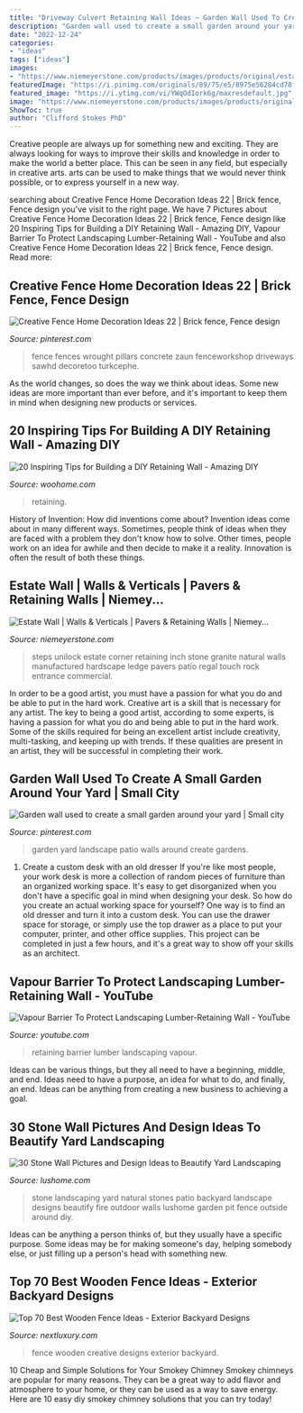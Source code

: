 ```yaml
---
title: "Driveway Culvert Retaining Wall Ideas ~ Garden Wall Used To Create A Small Garden Around Your Yard"
description: "Garden wall used to create a small garden around your yard"
date: "2022-12-24"
categories:
- "ideas"
tags: ["ideas"]
images:
- "https://www.niemeyerstone.com/products/images/products/original/estate-wall_7.jpg"
featuredImage: "https://i.pinimg.com/originals/89/75/e5/8975e56284cd78f1c2e9ff5e91d53fdf.jpg"
featured_image: "https://i.ytimg.com/vi/YWqOdIork6g/maxresdefault.jpg"
image: "https://www.niemeyerstone.com/products/images/products/original/estate-wall_7.jpg"
ShowToc: true
author: "Clifford Stokes PhD"
---
```



Creative people are always up for something new and exciting. They are always looking for ways to improve their skills and knowledge in order to make the world a better place. This can be seen in any field, but especially in creative arts. arts can be used to make things that we would never think possible, or to express yourself in a new way.

	

		
searching about Creative Fence Home Decoration Ideas 22 | Brick fence, Fence design you've visit to the right page. We have 7 Pictures about Creative Fence Home Decoration Ideas 22 | Brick fence, Fence design like 20 Inspiring Tips for Building a DIY Retaining Wall - Amazing DIY, Vapour Barrier To Protect Landscaping Lumber-Retaining Wall - YouTube and also Creative Fence Home Decoration Ideas 22 | Brick fence, Fence design. Read more:
		
    
## Creative Fence Home Decoration Ideas 22 | Brick Fence, Fence Design

<img loading=lazy src="https://i.pinimg.com/736x/2e/cf/5d/2ecf5d8380262f86ac63a0e133698caa.jpg" onerror="this.onerror=null;this.src='https://tse3.mm.bing.net/th?id=OIP.E8KAUYAuotZTLso8el90qwHaEa&amp;pid=15.1';" alt="Creative Fence Home Decoration Ideas 22 | Brick fence, Fence design">

_Source: pinterest.com_

>fence fences wrought pillars concrete zaun fenceworkshop driveways sawhd decoretoo turkcephe. 

	

As the world changes, so does the way we think about ideas. Some new ideas are more important than ever before, and it's important to keep them in mind when designing new products or services.

    
## 20 Inspiring Tips For Building A DIY Retaining Wall - Amazing DIY

<img loading=lazy src="https://www.woohome.com/wp-content/uploads/2017/04/improve-your-yard-by-a-retaining-wall-1-1.jpg" onerror="this.onerror=null;this.src='https://tse3.mm.bing.net/th?id=OIP.toUP6qq077tYRIm9J1iHBwHaLA&amp;pid=15.1';" alt="20 Inspiring Tips for Building a DIY Retaining Wall - Amazing DIY">

_Source: woohome.com_

>retaining. 

	

History of Invention: How did inventions come about?
Invention ideas come about in many different ways. Sometimes, people think of ideas when they are faced with a problem they don't know how to solve. Other times, people work on an idea for awhile and then decide to make it a reality. Innovation is often the result of both these things.

    
## Estate Wall | Walls &amp; Verticals | Pavers &amp; Retaining Walls | Niemey...

<img loading=lazy src="https://www.niemeyerstone.com/products/images/products/original/estate-wall_7.jpg" onerror="this.onerror=null;this.src='https://tse4.mm.bing.net/th?id=OIP.0y2sHj7yIgRaCrvB49N09wHaD3&amp;pid=15.1';" alt="Estate Wall | Walls &amp; Verticals | Pavers &amp; Retaining Walls | Niemey...">

_Source: niemeyerstone.com_

>steps unilock estate corner retaining inch stone granite natural walls manufactured hardscape ledge pavers patio regal touch rock entrance commercial. 

	

In order to be a good artist, you must have a passion for what you do and be able to put in the hard work.
Creative art is a skill that is necessary for any artist. The key to being a good artist, according to some experts, is having a passion for what you do and being able to put in the hard work. Some of the skills required for being an excellent artist include creativity, multi-tasking, and keeping up with trends. If these qualities are present in an artist, they will be successful in completing their work.

    
## Garden Wall Used To Create A Small Garden Around Your Yard | Small City

<img loading=lazy src="https://i.pinimg.com/originals/89/75/e5/8975e56284cd78f1c2e9ff5e91d53fdf.jpg" onerror="this.onerror=null;this.src='https://tse4.mm.bing.net/th?id=OIP.1Kf27bWzAz_OBoh5SvtEjwHaLL&amp;pid=15.1';" alt="Garden wall used to create a small garden around your yard | Small city">

_Source: pinterest.com_

>garden yard landscape patio walls around create gardens. 

	

1. Create a custom desk with an old dresser
If you're like most people, your work desk is more a collection of random pieces of furniture than an organized working space. It's easy to get disorganized when you don't have a specific goal in mind when designing your desk. So how do you create an actual working space for yourself? One way is to find an old dresser and turn it into a custom desk. You can use the drawer space for storage, or simply use the top drawer as a place to put your computer, printer, and other office supplies. This project can be completed in just a few hours, and it's a great way to show off your skills as an architect.

    
## Vapour Barrier To Protect Landscaping Lumber-Retaining Wall - YouTube

<img loading=lazy src="https://i.ytimg.com/vi/YWqOdIork6g/maxresdefault.jpg" onerror="this.onerror=null;this.src='https://tse2.mm.bing.net/th?id=OIP.bUhhjF4jFyA2nbsqLX7l_wHaEK&amp;pid=15.1';" alt="Vapour Barrier To Protect Landscaping Lumber-Retaining Wall - YouTube">

_Source: youtube.com_

>retaining barrier lumber landscaping vapour. 

	

Ideas can be various things, but they all need to have a beginning, middle, and end. Ideas need to have a purpose, an idea for what to do, and finally, an end. Ideas can be anything from creating a new business to achieving a goal.

    
## 30 Stone Wall Pictures And Design Ideas To Beautify Yard Landscaping

<img loading=lazy src="https://www.lushome.com/wp-content/uploads/2013/05/stone-wall-design-ideas-yard-landscaping-15.jpg" onerror="this.onerror=null;this.src='https://tse4.mm.bing.net/th?id=OIP.aIhm8hYBqULcnEn_HBFFlQHaE6&amp;pid=15.1';" alt="30 Stone Wall Pictures and Design Ideas to Beautify Yard Landscaping">

_Source: lushome.com_

>stone landscaping yard natural stones patio backyard landscape designs beautify fire outdoor walls lushome garden pit fence outside around diy. 

	

Ideas can be anything a person thinks of, but they usually have a specific purpose. Some ideas may be for making someone's day, helping somebody else, or just filling up a person's head with something new.

    
## Top 70 Best Wooden Fence Ideas - Exterior Backyard Designs

<img loading=lazy src="http://nextluxury.com/wp-content/uploads/creative-wooden-fence-home-ideas.jpg" onerror="this.onerror=null;this.src='https://tse4.mm.bing.net/th?id=OIP.5m337TYTH7NYCprBxmV60gAAAA&amp;pid=15.1';" alt="Top 70 Best Wooden Fence Ideas - Exterior Backyard Designs">

_Source: nextluxury.com_

>fence wooden creative designs exterior backyard. 

	

10 Cheap and Simple Solutions for Your Smokey Chimney
Smokey chimneys are popular for many reasons. They can be a great way to add flavor and atmosphere to your home, or they can be used as a way to save energy. Here are 10 easy diy smokey chimney solutions that you can try today!

